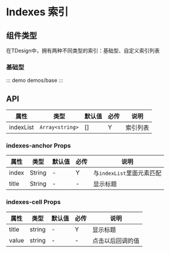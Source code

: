 # Indexes 索引

## 组件类型
在TDesign中，拥有两种不同类型的索引：基础型、自定义索引列表

### 基础型

::: demo demos/base
:::

## API

| 属性      | 类型            | 默认值 | 必传 | 说明     |
| --------- | --------------- | ------ | ---- | -------- |
| indexList | `Array<string>` | []     | Y    | 索引列表 |

### indexes-anchor Props

| 属性  | 类型   | 默认值 | 必传 | 说明                      |
| ----- | ------ | ------ | ---- | ------------------------- |
| index | String | -      | Y    | 与`indexList`里面元素匹配 |
| title | String | -      | -    | 显示标题                  |

### indexes-cell Props

| 属性  | 类型   | 默认值 | 必传 | 说明             |
| ----- | ------ | ------ | ---- | ---------------- |
| title | string | -      | Y    | 显示标题         |
| value | string | -      | -    | 点击以后回调的值 |
